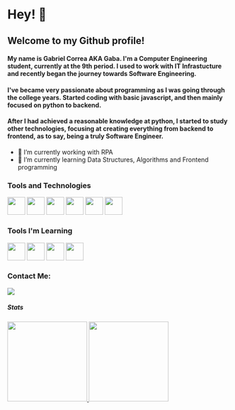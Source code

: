 # Hey! 👋
## Welcome to my Github profile!

#### My name is Gabriel Correa AKA Gaba. I'm a Computer Engineering student, currently at the 9th period. I used to work with IT Infrastucture and recently began the journey towards Software Engineering. 

#### I've became very passionate about programming as I was going through the college years. Started coding with basic javascript, and then mainly focused on python to backend.

#### After I had achieved a reasonable knowledge at python, I started to study other technologies, focusing at creating everything from backend to frontend, as to say, being a truly Software Engineer.

- 🔭 I’m currently working with RPA
- 🌱 I’m currently learning Data Structures, Algorithms and Frontend programming

### Tools and Technologies
<div>
  <img src="https://cdn.jsdelivr.net/gh/devicons/devicon/icons/git/git-original.svg" width="40" height="40" />
  <img src="https://cdn.jsdelivr.net/gh/devicons/devicon/icons/github/github-original.svg" width="40" height="40"/>
  <img src="https://cdn.jsdelivr.net/gh/devicons/devicon/icons/linux/linux-original.svg" width="40" height="40"/>
  <img src="https://cdn.jsdelivr.net/gh/devicons/devicon/icons/python/python-original.svg" width="40" height="40"/>
  <img src="https://cdn.jsdelivr.net/gh/devicons/devicon/icons/cplusplus/cplusplus-original.svg" width="40" height="40"/>
  <img src="https://cdn.jsdelivr.net/gh/devicons/devicon/icons/raspberrypi/raspberrypi-original.svg" width="40" height="40"/>
</div>

### Tools I'm Learning
<div>
    <img src="https://cdn.jsdelivr.net/gh/devicons/devicon/icons/react/react-original.svg" width="40" height="40"/>
    <img src="https://cdn.jsdelivr.net/gh/devicons/devicon/icons/html5/html5-original.svg" width="40" height="40"/>
    <img src="https://cdn.jsdelivr.net/gh/devicons/devicon/icons/docker/docker-original.svg" width="40" height="40"/>
    <img src="https://cdn.jsdelivr.net/gh/devicons/devicon/icons/javascript/javascript-original.svg" width="40" height="40"/>
</div>

### Contact Me:
<div>
  <a href="https://www.linkedin.com/in/gabriel-correa-dos-santos-barbosa-568b93158/"><img src="https://img.shields.io/badge/-LinkedIn-%230077B5?style=for-the-badge&logo=linkedin&logoColor=white" target="_blank"></a>
 </div>
 
##### Stats
<div>
<a href="https://github.com/GabaCorreaSB">
<img height="180em" src="https://github-readme-stats.vercel.app/api/top-langs/?username=GabaCorreaSB&layout=compact&langs_count=7&theme=dracula"/>
<img height="180em" src="https://github-readme-stats.vercel.app/api?username=GabaCorreaSB&show_icons=true&theme=dracula&include_all_commits=true&count_private=true"/>
</div>
<!--
**GabaCorreaSB/GabaCorreaSB** is a ✨ _special_ ✨ repository because its `README.md` (this file) appears on your GitHub profile.

Here are some ideas to get you started:

- 🔭 I’m currently working on ...
- 🌱 I’m currently learning ...
- 👯 I’m looking to collaborate on ...
- 🤔 I’m looking for help with ...
- 💬 Ask me about ...
- 📫 How to reach me: ...
- 😄 Pronouns: ...
- ⚡ Fun fact: ...
-->
